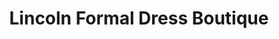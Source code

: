 ---
title: "Lincoln Formal Dress Boutique"
url: /lincoln/lincoln-formal-dress-boutique/
shop: clothes
---